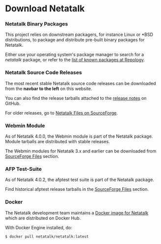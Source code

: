 # Download Netatalk

### Netatalk Binary Packages

This project relies on downstream packagers, for instance Linux or \*BSD
distributions, to package and distribute pre-built binary packages for
Netatalk.

Either use your operating system's package manager to search for a
*netatalk* package, or refer to the [list of known packages at
Repology](https://repology.org/project/netatalk/packages).

### Netatalk Source Code Releases

The most recent stable Netatalk source code releases can be downloaded
from the **navbar to the left** on this website.

You can also find the release tarballs attached to the [release
notes](https://github.com/Netatalk/netatalk/releases) on GitHub.

For older releases, go to [Netatalk Files on
SourceForge](https://sourceforge.net/projects/netatalk/files/).

### Webmin Module

As of Netatalk 4.0.0, the Webmin module is part of the Netatalk package.
Module tarballs are distributed with stable releases.

The Webmin modules for Netatalk 3.x and earlier can be downloaded from
[SourceForge
Files](https://sourceforge.net/projects/netatalk/files/Webmin/) section.

### AFP Test-Suite

As of Netatalk 4.0.2, the afptest test suite is part of the Netatalk
package.

Find historical afptest release tarballs in the [SourceForge
Files](https://sourceforge.net/projects/netatalk/files/Testsuite/)
section.

### Docker

The Netatalk development team maintains a
[Docker image for Netatalk](https://hub.docker.com/r/netatalk/netatalk)
which are distributed on Docker Hub.

With Docker Engine installed, do:

    $ docker pull netatalk/netatalk:latest
